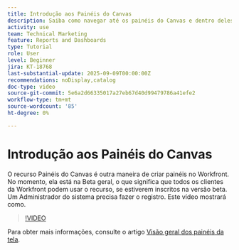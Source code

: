 ```yaml
---
title: Introdução aos Painéis do Canvas
description: Saiba como navegar até os painéis do Canvas e dentro deles e como criar um painel simples com relatórios existentes.
activity: use
team: Technical Marketing
feature: Reports and Dashboards
type: Tutorial
role: User
level: Beginner
jira: KT-18768
last-substantial-update: 2025-09-09T00:00:00Z
recommendations: noDisplay,catalog
doc-type: video
source-git-commit: 5e6a2d66335017a27eb67d40d99479786a41efe2
workflow-type: tm+mt
source-wordcount: '85'
ht-degree: 0%

---
```


# Introdução aos Painéis do Canvas

O recurso Painéis do Canvas é outra maneira de criar painéis no Workfront. No momento, ela está na Beta geral, o que significa que todos os clientes da Workfront podem usar o recurso, se estiverem inscritos na versão beta. Um Administrador do sistema precisa fazer o registro. Este vídeo mostrará como.

>[!VIDEO](https://video.tv.adobe.com/v/3474025/?quality=12&learn=on&enablevpops&captions=por_br)

Para obter mais informações, consulte o artigo [Visão geral dos painéis da tela](https://experienceleague.adobe.com/pt-br/docs/workfront/using/reporting/canvas-dashboards/canvas-dashboards-overview).

